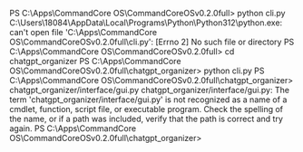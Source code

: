 PS C:\Apps\CommandCore OS\CommandCoreOSv0.2.0full> python cli.py
C:\Users\18084\AppData\Local\Programs\Python\Python312\python.exe: can't open file 'C:\\Apps\\CommandCore OS\\CommandCoreOSv0.2.0full\\cli.py': [Errno 2] No such file or directory
PS C:\Apps\CommandCore OS\CommandCoreOSv0.2.0full> cd chatgpt_organizer
PS C:\Apps\CommandCore OS\CommandCoreOSv0.2.0full\chatgpt_organizer> python cli.py
PS C:\Apps\CommandCore OS\CommandCoreOSv0.2.0full\chatgpt_organizer> chatgpt_organizer/interface/gui.py
chatgpt_organizer/interface/gui.py: The term 'chatgpt_organizer/interface/gui.py' is not recognized as a name of a cmdlet, function, script file, or executable program.
Check the spelling of the name, or if a path was included, verify that the path is correct and try again.
PS C:\Apps\CommandCore OS\CommandCoreOSv0.2.0full\chatgpt_organizer> 
